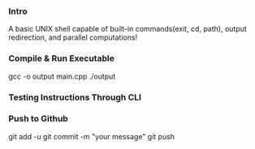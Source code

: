 ### Intro
A basic UNIX shell capable of built-in commands(exit, cd, path), output redirection, and parallel computations!

### Compile & Run Executable
gcc -o output main.cpp
./output

### Testing Instructions Through CLI


### Push to Github
git add -u
git commit -m "your message"
git push 
